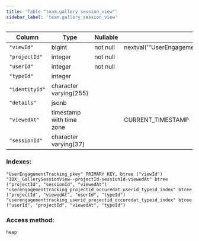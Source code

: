 ```yaml
---
title: 'Table "team.gallery_session_view"'
sidebar_label: 'team.gallery_session_view'
---
```

Column   |           Type           | Nullable |                              Default                               | Storage  | Description 
------------|--------------------------|----------|--------------------------------------------------------------------|----------|-------------
`"viewId"`     | bigint                   | not null | nextval('"UserEngagementTracking_userEngagementId_seq"'::regclass) | plain    | 
`"projectId"`  | integer                  | not null |                                                                    | plain    | 
`"userId"`     | integer                  | not null |                                                                    | plain    | 
`"typeId"`     | integer                  |          |                                                                    | plain    | 
`"identityId"` | character varying(255)   |          |                                                                    | extended | 
`"details"`    | jsonb                    |          |                                                                    | extended | 
`"viewedAt"`   | timestamp with time zone |          | CURRENT_TIMESTAMP                                                  | plain    | 
`"sessionId"`  | character varying(37)    |          |                                                                    | extended | 
### Indexes:
```
"UserEngagementTracking_pkey" PRIMARY KEY, btree ("viewId")
"IDX__GallerySessionView--projectId-sessionId-viewedAt" btree ("projectId", "sessionId", "viewedAt")
"userengagementtracking_projectid_occuredat_userid_typeid_index" btree ("projectId", "viewedAt", "userId", "typeId")
"userengagementtracking_userid_projectid_occuredat_typeid_index" btree ("userId", "projectId", "viewedAt", "typeId")
```
### Access method:
```
heap
```